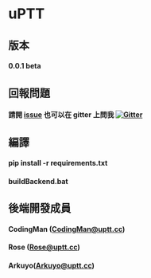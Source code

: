 # uPTT

## 版本
#### 0.0.1 beta

## 回報問題
#### 請開 [issue](https://github.com/Truth0906/PTTPostman/issues) 也可以在 gitter 上問我 [![Gitter](https://badges.gitter.im/PTTPostman/PTTPostman.svg)](https://gitter.im/PTTPostman/PTTPostman?utm_source=badge&utm_medium=badge&utm_campaign=pr-badge)
## 編譯
#### pip install -r requirements.txt
#### buildBackend.bat

## 後端開發成員
#### CodingMan (CodingMan@uptt.cc)
#### Rose (Rose@uptt.cc)
#### Arkuyo(Arkuyo@uptt.cc)
